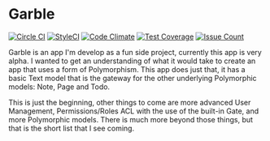 # Garble
[![Circle CI](https://circleci.com/gh/garbleapp/garble.svg?style=svg)](https://circleci.com/gh/garbleapp/garble)
[![StyleCI](https://styleci.io/repos/51462647/shield)](https://styleci.io/repos/51462647)
[![Code Climate](https://codeclimate.com/github/garbleapp/garble/badges/gpa.svg)](https://codeclimate.com/github/garbleapp/garble)
[![Test Coverage](https://codeclimate.com/github/garbleapp/garble/badges/coverage.svg)](https://codeclimate.com/github/garbleapp/garble/coverage)
[![Issue Count](https://codeclimate.com/github/garbleapp/garble/badges/issue_count.svg)](https://codeclimate.com/github/garbleapp/garble)

Garble is an app I'm develop as a fun side project, currently this app is very alpha. I wanted to get an understanding of what it would take to create an app that uses a form of Polymorphism. This app does just that, it has a basic Text model that is the gateway for the other underlying Polymorphic models: Note, Page and Todo.

This is just the beginning, other things to come are more advanced User Management, Permissions/Roles ACL with the use of the built-in Gate, and more Polymorphic models. There is much more beyond those things, but that is the short list that I see coming.
